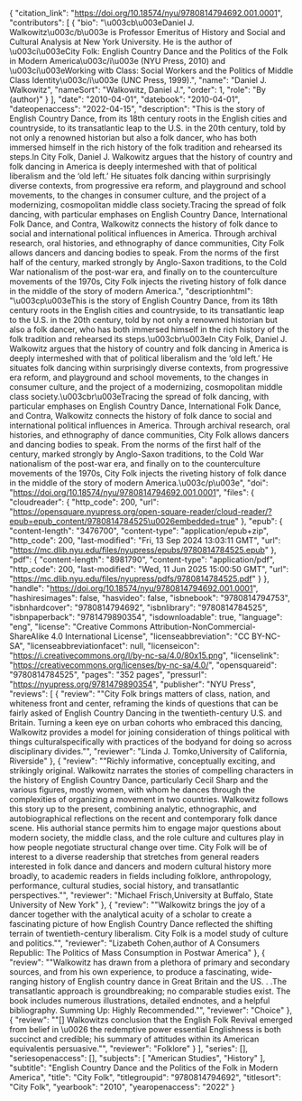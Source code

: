 {
   "citation_link": "https://doi.org/10.18574/nyu/9780814794692.001.0001",
   "contributors": [
     {
       "bio": "\u003cb\u003eDaniel J. Walkowitz\u003c/b\u003e is Professor Emeritus of History and Social and Cultural Analysis at New York University. He is the author of \u003ci\u003eCity Folk: English Country Dance and the Politics of the Folk in Modern America\u003c/i\u003e (NYU Press, 2010) and \u003ci\u003eWorking witb Class: Social Workers and the Politics of Middle Class Identity\u003c/i\u003e (UNC Press, 1999).",
       "name": "Daniel J. Walkowitz",
       "nameSort": "Walkowitz, Daniel J.",
       "order": 1,
       "role": "By (author)"
     }
   ],
   "date": "2010-04-01",
   "datebook": "2010-04-01",
   "dateopenaccess": "2022-04-15",
   "description": "This is the story of English Country Dance, from its 18th century roots in the English cities and countryside, to its transatlantic leap to the U.S. in the 20th century, told by not only a renowned historian but also a folk dancer, who has both immersed himself in the rich history of the folk tradition and rehearsed its steps.In City Folk, Daniel J. Walkowitz argues that the history of country and folk dancing in America is deeply intermeshed with that of political liberalism and the ‘old left.’ He situates folk dancing within surprisingly diverse contexts, from progressive era reform, and playground and school movements, to the changes in consumer culture, and the project of a modernizing, cosmopolitan middle class society.Tracing the spread of folk dancing, with particular emphases on English Country Dance, International Folk Dance, and Contra, Walkowitz connects the history of folk dance to social and international political influences in America. Through archival research, oral histories, and ethnography of dance communities, City Folk allows dancers and dancing bodies to speak. From the norms of the first half of the century, marked strongly by Anglo-Saxon traditions, to the Cold War nationalism of the post-war era, and finally on to the counterculture movements of the 1970s, City Folk injects the riveting history of folk dance in the middle of the story of modern America.",
   "descriptionhtml": "\u003cp\u003eThis is the story of English Country Dance, from its 18th century roots in the English cities and countryside, to its transatlantic leap to the U.S. in the 20th century, told by not only a renowned historian but also a folk dancer, who has both immersed himself in the rich history of the folk tradition and rehearsed its steps.\u003cbr\u003eIn City Folk, Daniel J. Walkowitz argues that the history of country and folk dancing in America is deeply intermeshed with that of political liberalism and the ‘old left.’ He situates folk dancing within surprisingly diverse contexts, from progressive era reform, and playground and school movements, to the changes in consumer culture, and the project of a modernizing, cosmopolitan middle class society.\u003cbr\u003eTracing the spread of folk dancing, with particular emphases on English Country Dance, International Folk Dance, and Contra, Walkowitz connects the history of folk dance to social and international political influences in America. Through archival research, oral histories, and ethnography of dance communities, City Folk allows dancers and dancing bodies to speak. From the norms of the first half of the century, marked strongly by Anglo-Saxon traditions, to the Cold War nationalism of the post-war era, and finally on to the counterculture movements of the 1970s, City Folk injects the riveting history of folk dance in the middle of the story of modern America.\u003c/p\u003e",
   "doi": "https://doi.org/10.18574/nyu/9780814794692.001.0001",
   "files": {
     "cloudreader": {
       "http_code": 200,
       "url": "https://opensquare.nyupress.org/open-square-reader/cloud-reader/?epub=epub_content/9780814784525\u0026embedded=true"
     },
     "epub": {
       "content-length": "3476700",
       "content-type": "application/epub+zip",
       "http_code": 200,
       "last-modified": "Fri, 13 Sep 2024 13:03:11 GMT",
       "url": "https://mc.dlib.nyu.edu/files/nyupress/epubs/9780814784525.epub"
     },
     "pdf": {
       "content-length": "8981790",
       "content-type": "application/pdf",
       "http_code": 200,
       "last-modified": "Wed, 11 Jun 2025 15:00:50 GMT",
       "url": "https://mc.dlib.nyu.edu/files/nyupress/pdfs/9780814784525.pdf"
     }
   },
   "handle": "https://doi.org/10.18574/nyu/9780814794692.001.0001",
   "hashiresimages": false,
   "hasvideo": false,
   "isbnebook": "9780814794753",
   "isbnhardcover": "9780814794692",
   "isbnlibrary": "9780814784525",
   "isbnpaperback": "9781479890354",
   "isdownloadable": true,
   "language": "eng",
   "license": "Creative Commons Attribution-NonCommercial-ShareAlike 4.0 International License",
   "licenseabbreviation": "CC BY-NC-SA",
   "licenseabbreviationfacet": null,
   "licenseicon": "https://i.creativecommons.org/l/by-nc-sa/4.0/80x15.png",
   "licenselink": "https://creativecommons.org/licenses/by-nc-sa/4.0/",
   "opensquareid": "9780814784525",
   "pages": "352 pages",
   "pressurl": "https://nyupress.org/9781479890354",
   "publisher": "NYU Press",
   "reviews": [
     {
       "review": "\"City Folk brings matters of class, nation, and whiteness front and center, reframing the kinds of questions that can be fairly asked of English Country Dancing in the twentieth-century U.S. and Britain. Turning a keen eye on urban cohorts who embraced this dancing, Walkowitz provides a model for joining consideration of things political with things culturalspecifically with practices of the bodyand for doing so across disciplinary divides.\"",
       "reviewer": "Linda J. Tomko,University of California, Riverside"
     },
     {
       "review": "\"Richly informative, conceptually exciting, and strikingly original. Walkowitz narrates the stories of compelling characters in the history of English Country Dance, particularly Cecil Sharp and the various figures, mostly women, with whom he dances through the complexities of organizing a movement in two countries. Walkowitz follows this story up to the present, combining analytic, ethnographic, and autobiographical reflections on the recent and contemporary folk dance scene. His authorial stance permits him to engage major questions about modern society, the middle class, and the role culture and cultures play in how people negotiate structural change over time. City Folk will be of interest to a diverse readership that stretches from general readers interested in folk dance and dancers and modern cultural history more broadly, to academic readers in fields including folklore, anthropology, performance, cultural studies, social history, and transatlantic perspectives.\"",
       "reviewer": "Michael Frisch,University at Buffalo, State University of New York"
     },
     {
       "review": "\"Walkowitz brings the joy of a dancer together with the analytical acuity of a scholar to create a fascinating picture of how English Country Dance reflected the shifting terrain of twentieth-century liberalism. City Folk is a model study of culture and politics.\"",
       "reviewer": "Lizabeth Cohen,author of A Consumers Republic: The Politics of Mass Consumption in Postwar America"
     },
     {
       "review": "\"Walkowitz has drawn from a plethora of primary and secondary sources, and from his own experience, to produce a fascinating, wide-ranging history of English country dance in Great Britain and the US. . .The transatlantic approach is groundbreaking; no comparable studies exist. The book includes numerous illustrations, detailed endnotes, and a helpful bibliography. Summing Up: Highly Recommended.\"",
       "reviewer": "Choice"
     },
     {
       "review": "\"[] Walkowitzs conclusion that the English Folk Revival emerged from belief in \u0026 the redemptive power essential Englishness is both succinct and credible; his summary of attitudes within its American equivalentis persuasive.\"",
       "reviewer": "Folklore"
     }
   ],
   "series": [],
   "seriesopenaccess": [],
   "subjects": [
     "American Studies",
     "History"
   ],
   "subtitle": "English Country Dance and the Politics of the Folk in Modern America",
   "title": "City Folk",
   "titlegroupid": "9780814794692",
   "titlesort": "City Folk",
   "yearbook": "2010",
   "yearopenaccess": "2022"
 }
